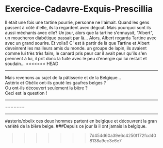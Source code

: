 
# Exercice-Cadavre-Exquis-Prescillia
  Il était une fois une tartine pourrie,
  personne ne l'aimait.
  Quand les gens passent à côté d'elle,
  ils la regardent avec dégout.
  Mais pourquoi sont ils aussi méchants avec elle?
  Un jour, alors que la tartine s'ennuyait,
  "Albert", un moucheron diabétique passait par là...
  Alors, Albert regarda Tartine avec avec un grand sourire.
  Et voila!!
  C' est à partir de là que Tartine et Albert deveinrent les mailleurs amis du monde.
 un groupe de lapin, ils avaient comme lui très très faim, le canard pris peur car il avait peur qu'ils s'en prennent à lui, il prit donc la fuite avec le peu d'energie qui lui restait et soudain...
<<<<<<< HEAD
 ___
 Mais revenons au sujet de la pâtisserie et de la Belgique...   
 Astérix et Obélix ont-ils gouté les gaufres belges ?   
 Ou ont-ils découvert seulement la bière ?  
 Ceci est la question !
 ____

=======

______
#asterix/obelix
ces deux hommes partent en belgique et découvrent la gran variété de la bière belge.
###Depuis ce jour là il ont jamais la belgique. 
>>>>>>> 7d454d60a39e6c4250f172fcd408138a9ec3e6e7
